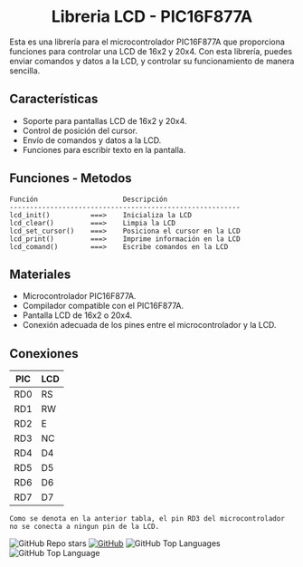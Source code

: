 <h1 align="center">Libreria LCD - PIC16F877A</h1>

Esta es una librería para el microcontrolador PIC16F877A que proporciona funciones para controlar una LCD de 16x2 y 20x4. Con esta librería, puedes enviar comandos y datos a la LCD, y controlar su funcionamiento de manera sencilla.

## Características

- Soporte para pantallas LCD de 16x2 y 20x4.
- Control de posición del cursor.
- Envío de comandos y datos a la LCD.
- Funciones para escribir texto en la pantalla.

## Funciones - Metodos

```
Función                     Descripción
---------------------------------------------------------
lcd_init()          ===>    Inicializa la LCD
lcd_clear()         ===>    Limpia la LCD
lcd_set_cursor()    ===>    Posiciona el cursor en la LCD
lcd_print()         ===>    Imprime información en la LCD
lcd_comand()        ===>    Escribe comandos en la LCD
```

## Materiales

- Microcontrolador PIC16F877A.
- Compilador compatible con el PIC16F877A.
- Pantalla LCD de 16x2 o 20x4.
- Conexión adecuada de los pines entre el microcontrolador y la LCD.

## Conexiones

| PIC | LCD |
| --- | ----------- |
| RD0 | RS |
| RD1 | RW |
| RD2 | E |
| RD3 | NC|
| RD4 | D4 |
| RD5 | D5 |
| RD6 | D6 |
| RD7 | D7 |

```
Como se denota en la anterior tabla, el pin RD3 del microcontrolador no se conecta a ningun pin de la LCD.
```

![GitHub Repo stars](https://img.shields.io/github/stars/ycanas/LCD-PIC16F877A?color=004ef6&style=for-the-badge&labelColor=101010)
[![GitHub](https://img.shields.io/badge/GitHub-ycanas-14a1f0?style=for-the-badge&logo=github&logoColor=white&labelColor=101010&color=ccd300)](https://github.com/ycanas)
![GitHub Top Languages](https://img.shields.io/github/languages/count/ycanas/LCD-PIC16F877A?style=for-the-badge&labelColor=101010&color=e50000)
![GitHub Top Language](https://img.shields.io/github/languages/top/ycanas/LCD-PIC16F877A?color=b4008e&style=for-the-badge&labelColor=101010)
